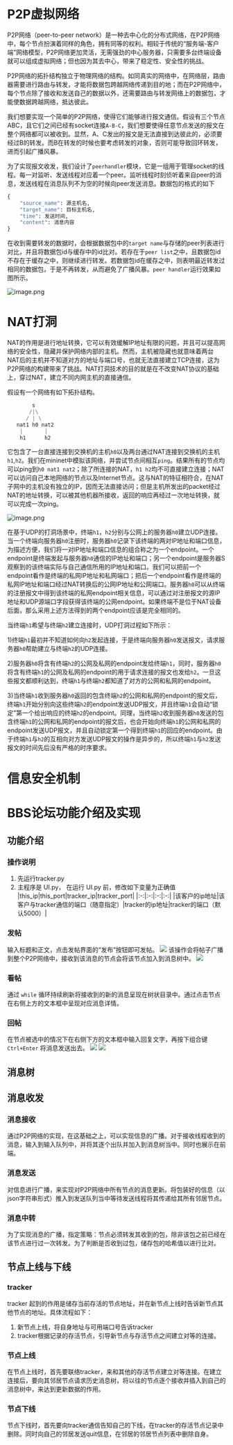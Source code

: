 # P2P虚拟网络

P2P网络（peer-to-peer network）是一种去中心化的分布式网络，在P2P网络中，每个节点扮演着同样的角色，拥有同等的权利。相较于传统的“服务端-客户端”网络模型，P2P网络更加灵活，无需强劲的中心服务器，只需要多台终端设备就可以组成虚拟网络；但也因为其去中心，带来了稳定性、安全性的挑战。

P2P网络的拓扑结构独立于物理网络的结构。如同真实的网络中，在网络层，路由器需要进行路由与转发，才能将数据包跨越网络传递到目的地；而在P2P网络中，每个节点除了接收和发送自己的数据以外，还需要路由与转发网络上的数据包，才能使数据跨越网络，抵达彼此。

我们想要实现一个简单的P2P网络，使得它们能够进行报文通信。假设有三个节点ABC，且它们之间已经有socket连接`A-B-C`，我们想要使得任意节点发送的报文在整个网络都可以被收到。显然，A、C发出的报文是无法直接到达彼此的，必须要经过B的转发。而B在转发的时候也要考虑转发的对象，否则可能导致回环转发，进而引起广播风暴。

为了实现报文收发，我们设计了`peerhandler`模块，它是一组用于管理socket的线程。每一对监听、发送线程对应着一个peer。监听线程时刻侦听着来自peer的消息，发送线程在消息队列不为空的时候向peer发送消息。数据包的格式的如下

```python
{
    "source_name": 源主机名,
    "target_name": 目标主机名,
    "time": 发送时间,
    "content": 消息内容
}
```

在收到需要转发的数据时，会根据数据包中的`target name`与存储的peer列表进行对比，并且将数据包id与缓存中的id比对。若存在于`peer list`之中，且数据包id不存在于缓存之中，则继续进行转发。若数据包id在缓存之中，则表明最近转发过相同的数据包，于是不再转发，从而避免了广播风暴。`peer handler`运行效果如图所示。

![image.png](assets/image-20220617200554-aytwjc6.png)

# NAT打洞

NAT的作用是进行地址转换，它可以有效缓解IP地址有限的问题，并且可以提高网络的安全性，隐藏并保护网络内部的主机。然而，主机被隐藏也就意味着两台NAT后的主机并不知道对方的地址与端口号，也就无法直接建立TCP连接，这为P2P网络的构建带来了挑战。NAT打洞技术的目的就是在不改变NAT协议的基础上，穿过NAT，建立不同内网主机的直接通信。

假设有一个网络有如下拓扑结构。

```python
        s
       /|\
      / | \
   nat1 h0 nat2
    |       |
    h1      h2
```

它包含了一台直接连接到交换机的主机`h0`以及两台通过NAT连接到交换机的主机`h1`,`h2`。我们在mininet中模拟该网络，并尝试节点间相互`ping`。结果所有的节点均可以ping到`h0 nat1 nat2`；除了所连接的NAT，`h1 h2`均不可直接建立连接；NAT可以访问自己本地网络的节点以及Internet节点。这与NAT的特征相符合，在NAT子网中的主机没有独立的IP，因而无法直接访问；但是主机所发出的packet经过NAT的地址转换，可以被其他机器所接收，返回的响应再经过一次地址转换，就可以完成一次ping。

![image.png](assets/image-20220419183100-wcco8cl.png)

在基于UDP的打洞场景中，终端`h1`，`h2`分别与公网上的服务器`h0`建立UDP连接。当一个终端向服务器`h0`注册时，服务器`h0`记录下该终端的两对IP地址和端口信息，为描述方便，我们将一对IP地址和端口信息的组合称之为一个endpoint。一个endpoint是终端发起与服务器`h0`通信的IP地址和端口；另一个endpoint是服务器S观察到的该终端实际与自己通信所用的IP地址和端口。我们可以把前一个endpoint看作是终端的私网IP地址和私网端口；把后一个endpoint看作是终端的私网IP地址和端口经过NAT转换后的公网IP地址和公网端口。服务器`h0`可以从终端的注册报文中得到该终端的私网endpoint相关信息，可以通过对注册报文的源IP地址和UDP源端口字段获得该终端的公网endpoint。如果终端不是位于NAT设备后面，那么采用上述方法得到的两个endpoint应该是完全相同的。

当终端`h1`希望与终端`h2`建立连接时，UDP打洞过程如下所示：

1)终端`h1`最初并不知道如何向`h2`发起连接，于是终端向服务器`h0`发送报文，请求服务器`h0`帮助建立与终端`h2`的UDP连接。

2)服务器`h0`将含有终端`h2`的公网及私网的endpoint发给终端`h1`，同时，服务器`h0`将含有终端`h1`的公网及私网的endpoint的用于请求连接的报文也发给`h2`。一旦这些报文都顺利达到，终端`h1`与终端`h2`都知道了对方的公网和私网的endpoint。

3)当终端`h1`收到服务器`h0`返回的包含终端`h2`的公网和私网的endpoint的报文后，终端`h1`开始分别向这些终端`h2`的endpoint发送UDP报文，并且终端`h1`会自动“锁定”第一个给出响应的终端`h2`的endpoint。同理，当终端`h2`收到服务器`h0`发送的包含终端`h1`的公网和私网的endpoint的报文后，也会开始向终端`h1`的公网和私网的endpoint发送UDP报文，并且自动锁定第一个得到终端`h1`的回应的endpoint。由于终端`h1`与`h2`的互相向对方发送UDP报文的操作是异步的，所以终端`h1`与`h2`发送报文的时间先后没有严格的时序要求。

# 信息安全机制

# BBS论坛功能介绍及实现

## 功能介绍
### 操作说明
1. 先运行tracker.py
2. 主程序是 UI.py， 在运行 UI.py 前，修改如下变量为正确值
   |this_ip|this_port|tracker_ip|tracker_port|
   |:-:|:-:|:-:|:-:|
   |该客户的ip地址|该客户与tracker通信的端口（随意指定）|tracker的ip地址|tracker的端口（默认5000）|
### 发帖
输入标题和正文，点击发帖界面的“发布”按钮即可发帖。
![](./assets/%E5%B1%8F%E5%B9%95%E6%88%AA%E5%9B%BE%202022-06-17%20204146.png)
该操作会将帖子广播到整个P2P网络中，接收到该消息的节点会将该节点加入到消息树中。
![](./assets/%E5%B1%8F%E5%B9%95%E6%88%AA%E5%9B%BE%202022-06-17%20204451.png)
### 看帖
通过 `while` 循环持续刷新将接收到的新的消息呈现在树状目录中。通过点击节点在右侧上方的文本框中呈现对应消息详情。
### 回帖
在节点被选中的情况下在右侧下方的文本框中输入回复文字，再按下组合键`Ctrl+Enter` 将消息发送出去。
![](./assets/%E5%B1%8F%E5%B9%95%E6%88%AA%E5%9B%BE%202022-06-17%20205306.png)
![](./assets/%E5%B1%8F%E5%B9%95%E6%88%AA%E5%9B%BE%202022-06-17%20205324.png)
## 消息树

## 消息收发
### 消息接收
通过P2P网络的实现，在这基础之上，可以实现信息的广播。对于接收线程收到的消息，输入到输入队列中，并将其逐个出队并加入到消息树当中。同时也展示在前端。
### 消息发送
对信息进行广播，来实现对P2P网络中所有节点的消息更新。将包装好的信息（以json字符串形式）推入到发送队列当中等待发送线程将其传递给其所有邻居节点。
### 消息中转
为了实现消息的广播，指定策略：节点必须转发其收到的包，除非该包之前已经在该节点进行过一次转发。为了判断是否收到过包，储存包的哈希值以进行比对。
## 节点上线与下线
### tracker
tracker 起到的作用是储存当前存活的节点地址，并在新节点上线时告诉新节点其他节点的地址。具体流程如下：
1. 新节点上线，将自身地址与可用端口号告诉tracker
2. tracker根据记录的存活节点，引导新节点与存活节点之间建立对等的连接。

### 节点上线
在节点上线时，首先要联络tracker，来和其他的存活节点建立对等连接。在建立连接后，要向其邻居节点请求历史消息树，将以往的节点逐个接收并插入到自己的消息树中，来达到更新数据的作用。
### 节点下线
节点下线时，首先要向tracker通信告知自己的下线，在tracker的存活节点记录中删除。同时向自己的邻居发送quit信息，在邻居的邻居节点列表中删除自身。